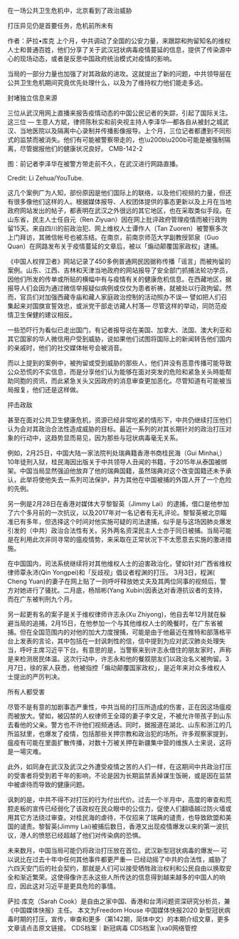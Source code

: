 在一场公共卫生危机中，北京看到了政治威胁

打压异见仍是首要任务，危机前所未有

作者：萨拉•库克 上个月，中共调动了全国的公安力量，来跟踪和拘留知名的维权人士和普通百姓，他们分享了关于武汉冠状病毒疫情蔓延的信息，提供了传染源中心的现场动态，或者是反思中国政府统治模式对疫情的影响。

当局的一部分力量也加强了对其政敌的进攻。这就提出了新的问题，中共领导层在公共卫生危机期间究竟优先处理什么，以及为了维持权力他们能走多远。

封堵独立信息来源

三位从武汉用网上直播来报告疫情动态的中国公民记者的失踪，引起了国际关注。这三位 — 生意人方斌，律师陈秋实和前央视主持人李泽华—都各自从被封之城武汉、当地医院以及隔离中心录制并传播影像报导。上个月，三位记者都遭到不同形式的监禁而被消失。他们有可能被警察带走的，也\u200b\u200b可能是被强制隔离，尽管据报他们的健康状况良好。 CMB-142-2

图：前记者李泽华在被警方带走前不久，在武汉进行网路直播。

Credit: Li Zehua/YouTube.

这几个案例广为人知，部份原因是他们国际上的联络，以及他们视频的力量，但还有很多像他们这样的人。根据媒体报导、人权团体提供的事态更新以及上月在当地政府网站发出的帖子，都表明在武汉之外很远的其它地区，也在采取类似手段。在山东省，民主人士任自元（Ren Ziyuan）因在网上批评政府管理疫情而被行政拘留15天。来自四川的前政治犯、网上维权人士谭作人（Tan Zuoren）被警察多次上门拜访，其微信帐号也被冻结。在南京，前南京师范大学副教授郭泉（Guo Quan）在网路发布关于疫情蔓延的文章后，被以「煽动颠覆国家政权」逮捕。

《中国人权捍卫者》网站记录了450多例普通网民因据称传播「谣言」而被拘留的案例。山东、江西、吉林和天津当地政府的网站报导了安全部门抓捕法轮功学员，因他们所发的传单或所贴的横幅中有与疫情有关的健康危机信息。在西藏地区，据报导人们会因为通过微信举报疑似病例或仅仅为患者祈祷，就被处以行政拘留。然而，官员们对加强西藏寺庙和藏人家庭政治控制的活动照办不误— 譬如把人们召集起来对国旗宣誓效忠，或派党干部走访藏人村落— 尽管这样的举动，同防范疫情卫生保健的建议相反。

一些恐吓行为看似已走出国门，有记者报导说在美国、加拿大、法国、澳大利亚和其它国家的华人微信用户受到威胁，说如果他们试图将国际上的新闻转告他们国内的亲戚时，他们的社交媒体帐号会被消音。

而以上提到的案例中，被拘留或受到威胁的那些人，他们并没有恶意传播可能导致公众恐慌的不实信息，而是分享他们认为能够在面对突发的危险和紧急关头時能帮助同胞的资讯，而此紧急关头又因政府的消息审查更加恶化。尽管知道有可能被当局报复，他们还是这样做。

抨击政敌

甚至在面对公共卫生健康危机，资源已经非常吃紧的情形下，中共仍继续打压他们认为会对其政治合法性造成威胁的目标。最近一系列的对其长期针对的政治打压对象的行动中，这趋势显而易见，因为那些与冠状病毒毫无关系。

例如，2月25日，中国大陆一家法院判处瑞典籍香港书商桂民海（Gui Minhai,）10年徒刑入狱，桂民海因出版关于中共领导人丑闻的书籍，于2015年从泰国被绑架。中国当局显然强迫他放弃了他的瑞典国籍，虽然瑞典对这个改变国籍还未予承认，此举将使他失去一系列司法保护，并为其他在中国被捕的外国人开了一个危险的先例。

另一例是2月28日在香港对媒体大亨黎智英（Jimmy Lai）的逮捕，借口是他参加了六个多月前的一次抗议，以及2017年对一名记者有无礼评论。黎智英被北京瞄准已有多年，但选择这个时间对他实施可疑的司法逮捕，似乎是与这场因肺炎爆发引发的（中共）政治合法性有关。另外两名资深民主人士亦于同日被捕。当局可能是在利用此次非同寻常的瘟疫情势，来采取在正常状况下不太愿意去实施的激进措施。

在中国国内，司法系统继续将对其他维权人士的迫害政治化，譬如针对广西省维权律师覃永沛(Qin Yongpei)和「反歧视」倡议者程渊的打压。 3月3日，程渊( Cheng Yuan)的妻子在网上贴了一则呼吁释放她丈夫及其两位同事的视频后，警方对她进行了骚扰。二月底，杨旭彬(Yang Xubin)因表达对香港抗议者的支持，而在广东被判刑九个月。

另一起更有名的案子是关于维权律师许志永(Xu Zhiyong)，他自去年12月就在躲避当局的追捕，2月15日，在他参加一个与其他维权人士的晚餐时，在广东省被捕。但在全国范围内的对他的加大力度搜捕，可能是由于他最近在推特和部落格平台上发表的言论，其中包括在一封讽刺性的信，信中提到为应对武汉肺炎处理失当，呼吁主席习近平下台。有意思的是，当警察来到许志永借住的朋友家时，声称是来检测居民体温。这次行动中，许志永和他的餐叙朋友们以政治名义被拘留。3月7日，徐的家人获悉，他被指控「煽动颠覆国家政权」，是近年来对众多维权人士提出的严厉判决。

所有人都受害

尽管不是有意的加剧事态严重性，中共当局的打压所造成的伤害，正在因这场瘟疫而被放大。譬如，被囚禁的人权律师王全璋的妻子李文足，不被允许带孩子到山东去看他的父亲。警方也不许他们视频通话。同时，据报道在湖北、山东和浙江的几所监狱里，也爆发了疫情，包括那些关押宗教和政治犯的场所。许多观察家提到，瘟疫有可能在里面扩散传播，对数十万被关押在新疆集中营的维族人士来说，这将是一場灾难。

此外，如同身在武汉及武汉之外遭受疫情之苦的人们一样，在这期间中共政治打压的受害者将受到若干年的影响，不论是因为长期监禁丢掉谋生饭碗，或是因在监禁中被虐待而导致的健康问题。

讽刺的是，中共不得不对打压的行为付出代价。过去一个半月中，高度的审查和荒腔走板的宣传已经弱化了该政权在民众眼中的公信力，促使人们翻墙越过防火墙或用其它方法绕过审查。对桂民海的虐待，不仅招来了瑞典的谴责，也导致欧盟和美国的谴责。黎智英(Jimmy Lai)被捕后数日，香港又出现疫情爆发以来的第一波抗议，港人的愤怒已经超越了他们对传染病的恐惧。

未来数月，中国当局可能仍将政治打压放在首位。武汉新型冠状病毒的爆发— 可以说比在过去十年中任何其他事件都更严重— 已经动摇了中共的合法性，威胁了六四天安门后的社会契约，那就是人们可以接受牺牲政治权利和公民自由以换取安全和渐近繁荣。这使得像许志永这些人所传达的信息得到越来越多的中国人的响应，因此这对习近平是更具危险的事情。

萨拉∙库克（Sarah Cook）是自由之家中国、香港和台湾问题资深研究分析员，兼《中国媒体快报》主任。 本文为Freedom House 中国媒体快报2020 新型冠状病毒时期的打压，宣传，审查和更多（第142期，简体中文）的本期介绍文章，更多文章请点击原文链接。  CDS档案｜新冠病毒  CDS档案 |\xa0网络管控 
